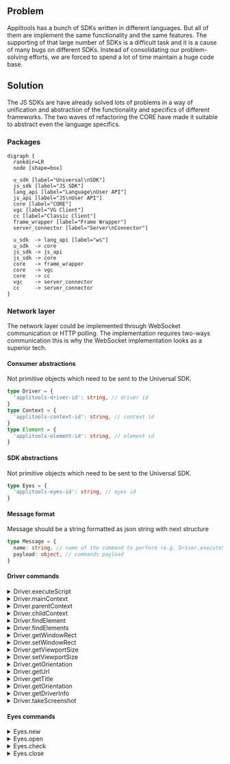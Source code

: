 ## Problem
Applitools has a bunch of SDKs written in different languages. But all of them are implement the same functionality and the same features. The supporting of that large number of SDKs is a difficult task and it is a cause of many bugs on different SDKs. Instead of consolidating our problem-solving efforts, we are forced to spend a lot of time maintain a huge code base.

## Solution
The JS SDKs are have already solved lots of problems in a way of unification and abstraction of the functionality and specifics of different frameworks. The two waves of refactoring the CORE have made it suitable to abstract even the language specifics.

### Packages

```graphviz
digraph {
  rankdir=LR
  node [shape=box]

  u_sdk [label="Universal\nSDK"]
  js_sdk [label="JS SDK"]
  lang_api [label="Language\nUser API"]
  js_api [label="JS\nUser API"]
  core [label="CORE"]
  vgc [label="VG Client"]
  cc [label="Classic Client"]
  frame_wrapper [label="Frame Wrapper"]
  server_connector [label="Server\nConnector"]

  u_sdk  -> lang_api [label="ws"]
  u_sdk  -> core
  js_sdk -> js_api
  js_sdk -> core
  core   -> frame_wrapper
  core   -> vgc
  core   -> cc
  vgc    -> server_connector
  cc     -> server_connector
}
```

### Network layer
The network layer could be implemented through WebSocket communication or HTTP polling. The implementation requires two-ways communication this is why the WebSocket implementation looks as a superior tech.

#### Consumer abstractions
Not primitive objects which need to be sent to the Universal SDK.
```ts
type Driver = {
  'applitools-driver-id': string, // driver id
}
type Context = {
  'applitools-context-id': string, // context id
}
type Element = {
  'applitools-element-id': string, // element id
}
```

#### SDK abstractions
Not primitive objects which need to be sent to the Universal SDK.
```ts
type Eyes = {
  'applitools-eyes-id': string, // eyes id
}
```

#### Message format
Message should be a string formatted as json string with next structure
```ts
type Message = {
  name: string, // name of the command to perform (e.g. Driver.executeScript or Eyes.open)
  payload: object, // commands payload
}
```

#### Driver commands
<details>
  <summary>Driver.executeScript</summary>

  ```ts
  type RequestObject = {
    contextId: string, // id of the context to execute script in
    script: // script to execute
    args: Array<any>, // an array of arguments which need to be passed to execute script function.
  }

  type ResponseObject = {
    error: string, // message of the error which happened during script execution
    result: any, // the value returned from the script
  }
  ```
</details>

<details>
  <summary>Driver.mainContext</summary>

  ```ts
  type RequestObject = {
    context: Context, // id of the context to return main context for
  }

  type ResponseObject = {
    context: Context, // id of the main context. Might be the same as one passed if context if already main
  }
  ```
</details>

<details>
  <summary>Driver.parentContext</summary>

  ```ts
  type RequestObject = {
    context: Context, // id of the context to return parent context for
  }

  type ResponseObject = {
    context: Context, // id of the parent context. Might be the same as one passed if context is main
  }
  ```
</details>

<details>
  <summary>Driver.childContext</summary>

  ```ts
  type RequestObject = {
    context: Context, // id of the context to return parent context for
    element: Element, // frame element
  }

  type ResponseObject = {
    error: string, // message of the error which happened during executing child context
    context: Context, // id of the child context. Might be the same as one passed if context is main
  }
  ```
</details>

<details>
  <summary>Driver.findElement</summary>

  ```ts
  type RequestObject = {
    context: Context, // id of the context to find an element in
    selector: {
      type: string, // selector type (e.g. css, xpath, etc.)
      selector: string, // selector value
    },
  }

  type ResponseObject = {
    element: string | null, // id of the element or null if element is not found
  }
  ```
</details> 

<details>
  <summary>Driver.findElements</summary>

  ```ts
  type RequestObject = {
    context: Context, // id of the context to find an elements in
    selector: {
      type: string, // selector type (e.g. css, xpath, etc.)
      selector: string, // selector value
    },
  }

  type ResponseObject = {
    elements: Array<Element>, // elements found for specific selector in specific context
  }
  ```
</details>

<details>
  <summary>Driver.getWindowRect</summary>

  ```ts
  type RequestObject = {
    driver: Driver, // driver to get window rect for
  }

  type ResponseObject = {
    rect: {
      x: number, // offset relative to the left edge of the screen
      y: number, // offset relative to the top edge of the screen
      width: number, // width of the window
      height: number, // height of the window
    },
  }
  ```
</details>

<details>
  <summary>Driver.setWindowRect</summary>

  ```ts
  type RequestObject = {
    driver: Driver, // driver to set window rect for
    rect: {
      x: number, // window offset relative to the left edge of the screen
      y: number, // window offset relative to the top edge of the screen
      width: number, // width of the window
      height: number, // height of the window
    },
  }

  type ResponseObject = {}
  ```
</details>

<details>
  <summary>Driver.getViewportSize</summary>

  ```ts
  type RequestObject = {
    driver: Driver, // driver to get viewport size for
  }

  type ResponseObject = {
    size: {
      width: number, // viewport width
      height: number, // viewport height
    },
  }
  ```
</details>

<details>
  <summary>Driver.setViewportSize</summary>

  ```ts
  type RequestObject = {
    driver: Driver, // driver to set viewport size for
    size: {
      width: number, // viewport width
      height: number, // viewport height
    },
  }

  type ResponseObject = {}
  ```
</details>

<details>
  <summary>Driver.getOrientation</summary>

  ```ts
  type RequestObject = {
    driver: Driver, // driver to get orientation of
  }

  type ResponseObject = {
    orientation: 'portrait'|'portrait-upside-down'|'landscape'|'landscape-right'|'landscape-left' // device orientation
  }
  ```
</details>

<details>
  <summary>Driver.getUrl</summary>

  ```ts
  type RequestObject = {
    driver: Driver, // driver to get orientation of
  }

  type ResponseObject = {
    url: string, // url of the current page
  }
  ```
</details>

<details>
  <summary>Driver.getTitle</summary>

  ```ts
  type RequestObject = {
    driver: Driver, // driver to get orientation of
  }

  type ResponseObject = {
    title: string, // title of the current page
  }
  ```
</details>

<details>
  <summary>Driver.getOrientation</summary>

  ```ts
  type RequestObject = {
    driver: Driver, // driver to get orientation of
  }

  type ResponseObject = {
    orientation: 'portrait'|'portrait-upside-down'|'landscape'|'landscape-right'|'landscape-left'
  }
  ```
</details>

<details>
  <summary>Driver.getDriverInfo</summary>

  ```ts
  type RequestObject = {
    driver: Driver, // driver to get information about
  }

  type ResponseObject = {
    info: {
      sessionId?: string, // webdriver session id
      isMobile?: boolean, // true if running on mobile device
      isNative?: boolean, // true if running a native app instead of browser,
      deviceName?: string, // device name if possible to extract
      platformName?: string, // platform name if possible to extract,
      platformVersion?: string, // platform version if possible to extract,
      browserName?: // browser name if possible to extract,
      browserVersion?: // browser version if possible to extract,
    }
  }
  ```
</details>

<details>
  <summary>Driver.takeScreenshot</summary>

  ```ts
  type RequestObject = {
    driver: Driver, // driver to take screenshot of
  }

  type ResponseObject = {
    image: Buffer | ArrayBuffer | string // image data, if sent as a string should be base64 encoded
  }
  ```
</details>

#### Eyes commands
<details>
  <summary>Eyes.new</summary>

  ```ts
  type RequestObject = {
    vg: boolean,
    config: EyesConfiguration,
  }

  type ResponseObject = {
    eyes: Eyes,
  }
  ```
</details>

<details>
  <summary>Eyes.open</summary>

  ```ts
  type RequestObject = {
    driver: Driver,
    config: EyesConfiguration,
  }

  type ResponseObject = {
    eyes: Eyes,
  }
  ```
</details>

<details>
  <summary>Eyes.check</summary>

  ```ts
  type RequestObject = {
    eyes: Eyes,
    checkSettings: CheckSettings,
  }

  type ResponseObject = {}
  ```
</details>

<details>
  <summary>Eyes.close</summary>

  ```ts
  type RequestObject = {
    eyes: Eyes,
  }

  type ResponseObject = {}
  ```
</details>